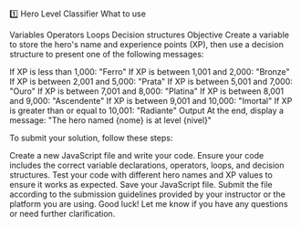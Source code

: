 1️⃣ Hero Level Classifier
What to use

Variables
Operators
Loops
Decision structures
Objective
Create a variable to store the hero's name and experience points (XP), then use a decision structure to present one of the following messages:

If XP is less than 1,000: "Ferro"
If XP is between 1,001 and 2,000: "Bronze"
If XP is between 2,001 and 5,000: "Prata"
If XP is between 5,001 and 7,000: "Ouro"
If XP is between 7,001 and 8,000: "Platina"
If XP is between 8,001 and 9,000: "Ascendente"
If XP is between 9,001 and 10,000: "Imortal"
If XP is greater than or equal to 10,001: "Radiante"
Output
At the end, display a message: "The hero named {nome} is at level {nivel}"

To submit your solution, follow these steps:

Create a new JavaScript file and write your code.
Ensure your code includes the correct variable declarations, operators, loops, and decision structures.
Test your code with different hero names and XP values to ensure it works as expected.
Save your JavaScript file.
Submit the file according to the submission guidelines provided by your instructor or the platform you are using.
Good luck! Let me know if you have any questions or need further clarification.
